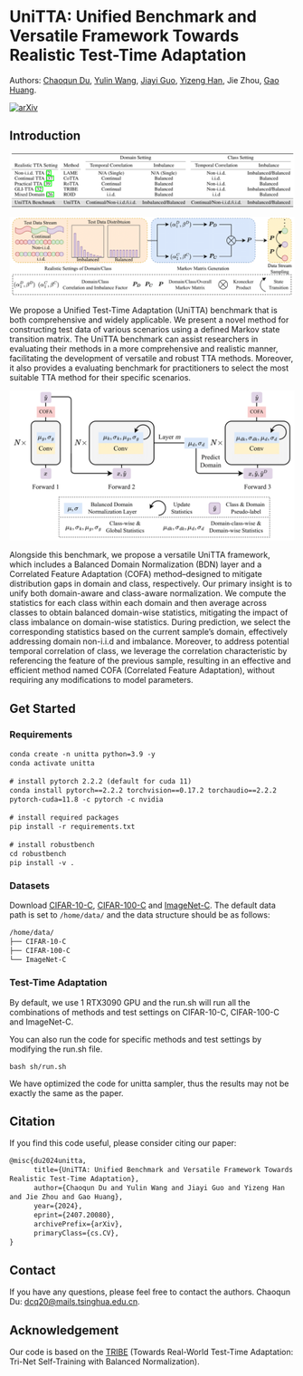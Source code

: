 # UniTTA: Unified Benchmark and Versatile Framework Towards Realistic Test-Time Adaptation

Authors: [Chaoqun Du](https://andy-du20.github.io/),
[Yulin Wang](https://www.wyl.cool/),
[Jiayi Guo](https://www.jiayiguo.net/),
[Yizeng Han](https://yizenghan.top/),
Jie Zhou,
[Gao Huang](https://www.gaohuang.net).

[![arXiv](https://img.shields.io/badge/arxiv-UniTTA-blue)](https://arxiv.org/pdf/2407.20080)

## Introduction

<p align="center">
    <img src="figures/benchmark.png"  alt="fig1" />
</p>

<p align="center">
    <img src="figures/sampling.png"  alt="fig1" />
</p>

We propose a Unified Test-Time Adaptation (UniTTA) benchmark that is both comprehensive and widely applicable. We present a novel method for constructing test data of
various scenarios using a defined Markov state transition matrix. The UniTTA benchmark can assist researchers in evaluating their methods in a more comprehensive and realistic manner, facilitating the development of versatile and robust TTA methods. Moreover, it also provides a evaluating benchmark for practitioners to select the most suitable TTA method for their specific scenarios.

<p align="center">
    <img src="figures/framework.png"  alt="fig2" />
</p>

Alongside this benchmark, we propose a versatile UniTTA framework, which includes a Balanced Domain Normalization (BDN) layer and a Correlated Feature Adaptation (COFA) method–designed to mitigate distribution gaps in domain and class, respectively.
Our primary insight is to unify both domain-aware and class-aware normalization. We compute the statistics for each class within each domain and then average
across classes to obtain balanced domain-wise statistics, mitigating the impact of class imbalance on domain-wise statistics. During prediction, we select the corresponding statistics based on the current sample’s domain, effectively addressing domain non-i.i.d and imbalance.
Moreover, to address potential temporal correlation of class, we leverage the correlation characteristic by referencing the feature of the previous sample, resulting in an effective and efficient method named COFA (Correlated Feature Adaptation), without requiring any modifications to model parameters.

## Get Started

### Requirements

```[bash]
conda create -n unitta python=3.9 -y
conda activate unitta

# install pytorch 2.2.2 (default for cuda 11)
conda install pytorch==2.2.2 torchvision==0.17.2 torchaudio==2.2.2 pytorch-cuda=11.8 -c pytorch -c nvidia

# install required packages
pip install -r requirements.txt

# install robustbench
cd robustbench
pip install -v .
```

### Datasets

Download [CIFAR-10-C](https://zenodo.org/record/2535967#.ZDETTHZBxhF), [CIFAR-100-C](https://zenodo.org/record/3555552#.ZDES-XZBxhE) and [ImageNet-C](https://zenodo.org/record/2235448). The default data path is set to `/home/data/` and the data structure should be as follows:

```[bash]
/home/data/
├── CIFAR-10-C
├── CIFAR-100-C
└── ImageNet-C
```

### Test-Time Adaptation

By default, we use 1 RTX3090 GPU and the run.sh will run all the combinations of methods and test settings on CIFAR-10-C, CIFAR-100-C and ImageNet-C.

You can also run the code for specific methods and test settings by modifying the run.sh file.

```[bash]
bash sh/run.sh
```

We have optimized the code for unitta sampler, thus the results may not be exactly the same as the paper.

## Citation

If you find this code useful, please consider citing our paper:

```[tex]
@misc{du2024unitta,
      title={UniTTA: Unified Benchmark and Versatile Framework Towards Realistic Test-Time Adaptation},
      author={Chaoqun Du and Yulin Wang and Jiayi Guo and Yizeng Han and Jie Zhou and Gao Huang},
      year={2024},
      eprint={2407.20080},
      archivePrefix={arXiv},
      primaryClass={cs.CV},
}
```

## Contact

If you have any questions, please feel free to contact the authors. Chaoqun Du: <dcq20@mails.tsinghua.edu.cn>.

## Acknowledgement

Our code is based on the [TRIBE](https://github.com/Gorilla-Lab-SCUT/TRIBE) (Towards Real-World Test-Time Adaptation: Tri-Net Self-Training with Balanced Normalization).
